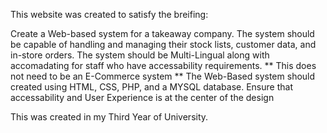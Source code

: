 This website was created to satisfy the breifing:

Create a Web-based system for a takeaway company. The system should be capable of handling and managing their stock lists, customer data, and in-store orders.
The system should be Multi-Lingual along with accomadating for staff who have accessability requirements. 
** This does not need to be an E-Commerce system **
The Web-Based system should created using HTML, CSS, PHP, and a MYSQL database. 
Ensure that accessability and User Experience is at the center of the design

This was created in my Third Year of University. 
